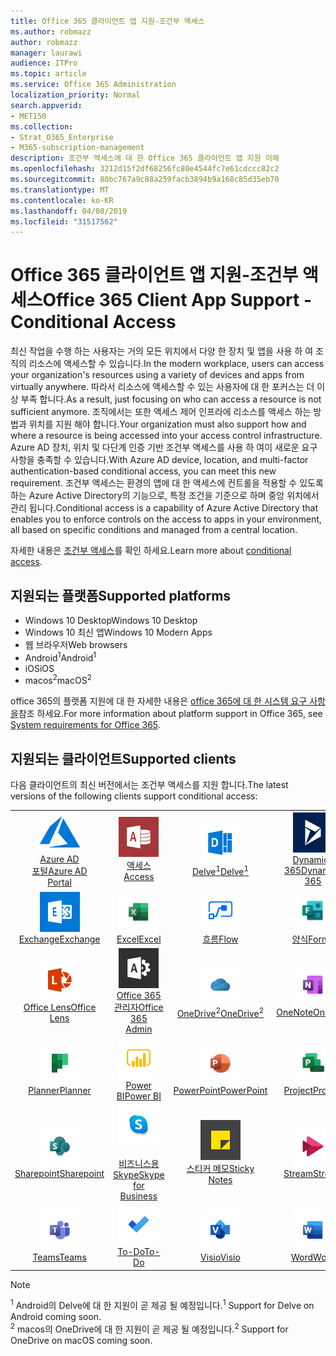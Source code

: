 ```yaml
---
title: Office 365 클라이언트 앱 지원-조건부 액세스
ms.author: robmazz
author: robmazz
manager: laurawi
audience: ITPro
ms.topic: article
ms.service: Office 365 Administration
localization_priority: Normal
search.appverid:
- MET150
ms.collection:
- Strat_O365_Enterprise
- M365-subscription-management
description: 조건부 액세스에 대 한 Office 365 클라이언트 앱 지원 이해
ms.openlocfilehash: 3212d15f2df68256fc80e4544fc7e61cdccc82c2
ms.sourcegitcommit: 80bc767a9c88a259facb3894b9a168c85d35eb70
ms.translationtype: MT
ms.contentlocale: ko-KR
ms.lasthandoff: 04/08/2019
ms.locfileid: "31517562"
---
```

# <a name="office-365-client-app-support---conditional-access"></a><span data-ttu-id="f5fc0-103">Office 365 클라이언트 앱 지원-조건부 액세스</span><span class="sxs-lookup"><span data-stu-id="f5fc0-103">Office 365 Client App Support - Conditional Access</span></span>

<span data-ttu-id="f5fc0-104">최신 작업을 수행 하는 사용자는 거의 모든 위치에서 다양 한 장치 및 앱을 사용 하 여 조직의 리소스에 액세스할 수 있습니다.</span><span class="sxs-lookup"><span data-stu-id="f5fc0-104">In the modern workplace, users can access your organization's resources using a variety of devices and apps from virtually anywhere.</span></span> <span data-ttu-id="f5fc0-105">따라서 리소스에 액세스할 수 있는 사용자에 대 한 포커스는 더 이상 부족 합니다.</span><span class="sxs-lookup"><span data-stu-id="f5fc0-105">As a result, just focusing on who can access a resource is not sufficient anymore.</span></span> <span data-ttu-id="f5fc0-106">조직에서는 또한 액세스 제어 인프라에 리소스를 액세스 하는 방법과 위치를 지원 해야 합니다.</span><span class="sxs-lookup"><span data-stu-id="f5fc0-106">Your organization must also support how and where a resource is being accessed into your access control infrastructure.</span></span> <span data-ttu-id="f5fc0-107">Azure AD 장치, 위치 및 다단계 인증 기반 조건부 액세스를 사용 하 여이 새로운 요구 사항을 충족할 수 있습니다.</span><span class="sxs-lookup"><span data-stu-id="f5fc0-107">With Azure AD device, location, and multi-factor authentication-based conditional access, you can meet this new requirement.</span></span> <span data-ttu-id="f5fc0-108">조건부 액세스는 환경의 앱에 대 한 액세스에 컨트롤을 적용할 수 있도록 하는 Azure Active Directory의 기능으로, 특정 조건을 기준으로 하며 중앙 위치에서 관리 됩니다.</span><span class="sxs-lookup"><span data-stu-id="f5fc0-108">Conditional access is a capability of Azure Active Directory that enables you to enforce controls on the access to apps in your environment, all based on specific conditions and managed from a central location.</span></span>

<span data-ttu-id="f5fc0-109">자세한 내용은 [조건부 액세스](https://docs.microsoft.com/azure/active-directory/conditional-access/)를 확인 하세요.</span><span class="sxs-lookup"><span data-stu-id="f5fc0-109">Learn more about [conditional access](https://docs.microsoft.com/azure/active-directory/conditional-access/).</span></span>

## <a name="supported-platforms"></a><span data-ttu-id="f5fc0-110">지원되는 플랫폼</span><span class="sxs-lookup"><span data-stu-id="f5fc0-110">Supported platforms</span></span>

 - <span data-ttu-id="f5fc0-111">Windows 10 Desktop</span><span class="sxs-lookup"><span data-stu-id="f5fc0-111">Windows 10 Desktop</span></span>
 - <span data-ttu-id="f5fc0-112">Windows 10 최신 앱</span><span class="sxs-lookup"><span data-stu-id="f5fc0-112">Windows 10 Modern Apps</span></span>
 - <span data-ttu-id="f5fc0-113">웹 브라우저</span><span class="sxs-lookup"><span data-stu-id="f5fc0-113">Web browsers</span></span>
 - <span data-ttu-id="f5fc0-114">Android<sup>1</sup></span><span class="sxs-lookup"><span data-stu-id="f5fc0-114">Android<sup>1</sup></span></span>
 - <span data-ttu-id="f5fc0-115">iOS</span><span class="sxs-lookup"><span data-stu-id="f5fc0-115">iOS</span></span>
 - <span data-ttu-id="f5fc0-116">macos<sup>2</sup></span><span class="sxs-lookup"><span data-stu-id="f5fc0-116">macOS<sup>2</sup></span></span>

<span data-ttu-id="f5fc0-117">office 365의 플랫폼 지원에 대 한 자세한 내용은 [office 365에 대 한 시스템 요구 사항을](https://products.office.com/office-system-requirements)참조 하세요.</span><span class="sxs-lookup"><span data-stu-id="f5fc0-117">For more information about platform support in Office 365, see [System requirements for Office 365](https://products.office.com/office-system-requirements).</span></span>

## <a name="supported-clients"></a><span data-ttu-id="f5fc0-118">지원되는 클라이언트</span><span class="sxs-lookup"><span data-stu-id="f5fc0-118">Supported clients</span></span>

<span data-ttu-id="f5fc0-119">다음 클라이언트의 최신 버전에서는 조건부 액세스를 지원 합니다.</span><span class="sxs-lookup"><span data-stu-id="f5fc0-119">The latest versions of the following clients support conditional access:</span></span>

| | | | | | |
|:---:|:---:|:---:|:---:|:---:|:---:|
| ![Azure 아이콘](media/o365-azure-64x64.png) <br> [<span data-ttu-id="f5fc0-121">Azure AD <br> 포털</span><span class="sxs-lookup"><span data-stu-id="f5fc0-121">Azure AD <br> Portal</span></span> ](https://azure.microsoft.com/features/azure-portal/) | ![액세스 아이콘](media/o365-access-64x64.png) <br> [<span data-ttu-id="f5fc0-123">액세스</span><span class="sxs-lookup"><span data-stu-id="f5fc0-123">Access</span></span>](https://products.office.com/access) | ![Delve 아이콘](media/o365-delve-64x64.png) <br> [<span data-ttu-id="f5fc0-125">Delve<sup>1</sup></span><span class="sxs-lookup"><span data-stu-id="f5fc0-125">Delve<sup>1</sup></span></span>](https://products.office.com/business/intelligent-search) | ![Dynamics 365 아이콘](media/o365-dynamics365-64x64.png) <br> [<span data-ttu-id="f5fc0-127">Dynamics 365</span><span class="sxs-lookup"><span data-stu-id="f5fc0-127">Dynamics 365</span></span>](https://dynamics.microsoft.com) | ![에 지 아이콘](media/o365-edge-64x64.png) <br> [<span data-ttu-id="f5fc0-129">면</span><span class="sxs-lookup"><span data-stu-id="f5fc0-129">Edge</span></span>](https://www.microsoft.com/windows/microsoft-edge) 
| ![Exchange 아이콘](media/o365-exchange-64x64.png) <br> [<span data-ttu-id="f5fc0-131">Exchange</span><span class="sxs-lookup"><span data-stu-id="f5fc0-131">Exchange</span></span>](https://products.office.com/exchange/exchange-online) | ![Excel 아이콘](media/o365-excel-64x64.png) <br> [<span data-ttu-id="f5fc0-133">Excel</span><span class="sxs-lookup"><span data-stu-id="f5fc0-133">Excel</span></span>](https://products.office.com/excel) | ![흐름 아이콘](media/o365-flow-64x64.png) <br> [<span data-ttu-id="f5fc0-135">흐름</span><span class="sxs-lookup"><span data-stu-id="f5fc0-135">Flow</span></span>](https://flow.microsoft.com) | ![양식 아이콘](media/o365-forms-64x64.png) <br> [<span data-ttu-id="f5fc0-137">양식</span><span class="sxs-lookup"><span data-stu-id="f5fc0-137">Forms</span></span>](https://flow.microsoft.com/connectors/shared_microsoftforms/microsoft-forms/) | ![Kaizala 아이콘](media/o365-kaizala-64x64.png) <br> [<span data-ttu-id="f5fc0-139">Kaizala</span><span class="sxs-lookup"><span data-stu-id="f5fc0-139">Kaizala</span></span>](https://products.office.com/en/business/microsoft-kaizala) 
| ![렌즈 아이콘](media/o365-lens-64x64.png) <br> [<span data-ttu-id="f5fc0-141">Office Lens</span><span class="sxs-lookup"><span data-stu-id="f5fc0-141">Office Lens</span></span>](https://www.microsoft.com/p/office-lens/9wzdncrfj3t8?activetab=pivot%3Aoverviewtab) | ![Office 365 관리 아이콘](media/o365-o365admin-64x64.png) <br> [<span data-ttu-id="f5fc0-143">Office 365 <br> 관리자</span><span class="sxs-lookup"><span data-stu-id="f5fc0-143">Office 365 <br> Admin</span></span>](https://products.office.com/business/manage-office-365-admin-app) | ![비즈니스용 OneDrive 아이콘](media/o365-OneDrive-64x64.png) <br> [<span data-ttu-id="f5fc0-145">OneDrive<sup>2</sup></span><span class="sxs-lookup"><span data-stu-id="f5fc0-145">OneDrive<sup>2</sup></span></span>](https://products.office.com/onedrive-for-business/online-cloud-storage) | ![OneNote 아이콘](media/o365-OneNote-64x64.png) <br> [<span data-ttu-id="f5fc0-147">OneNote</span><span class="sxs-lookup"><span data-stu-id="f5fc0-147">OneNote</span></span>](https://products.office.com/onenote) | ![Outlook 아이콘](media/o365-outlook-64x64.png) <br> [<span data-ttu-id="f5fc0-149">Outlook</span><span class="sxs-lookup"><span data-stu-id="f5fc0-149">Outlook</span></span>](https://products.office.com/outlook) |
| ![Planner 아이콘](media/o365-planner-64x64.png) <br> [<span data-ttu-id="f5fc0-151">Planner</span><span class="sxs-lookup"><span data-stu-id="f5fc0-151">Planner</span></span>](https://products.office.com/business/task-management-software) | ![PowerBI 아이콘](media/o365-powerbi-64x64.png) <br> [<span data-ttu-id="f5fc0-153">Power BI</span><span class="sxs-lookup"><span data-stu-id="f5fc0-153">Power BI</span></span>](https://powerbi.microsoft.com) | ![PowerPoint 아이콘](media/o365-powerpoint-64x64.png) <br> [<span data-ttu-id="f5fc0-155">PowerPoint</span><span class="sxs-lookup"><span data-stu-id="f5fc0-155">PowerPoint</span></span>](https://products.office.com/powerpoint) | ![프로젝트 아이콘](media/o365-project-64x64.png) <br> [<span data-ttu-id="f5fc0-157">Project</span><span class="sxs-lookup"><span data-stu-id="f5fc0-157">Project</span></span>](https://products.office.com/project) | ![Publisher 아이콘](media/o365-publisher-64x64.png) <br> [<span data-ttu-id="f5fc0-159">Publisher</span><span class="sxs-lookup"><span data-stu-id="f5fc0-159">Publisher</span></span>](https://products.office.com/publisher)
| ![SharePoint 아이콘](media/o365-sharepoint-64x64.png) <br> [<span data-ttu-id="f5fc0-161">Sharepoint</span><span class="sxs-lookup"><span data-stu-id="f5fc0-161">Sharepoint</span></span>](https://products.office.com/sharepoint) | ![비즈니스용 Skype 아이콘](media/o365-skypeforbusiness-64x64.png) <br> [<span data-ttu-id="f5fc0-163"><br> 비즈니스용 Skype</span><span class="sxs-lookup"><span data-stu-id="f5fc0-163">Skype for <br> Business</span></span>](https://www.skype.com/business/) | ![스티커 메모 아이콘](media/o365-stickynotes-64x64.png) <br> [<span data-ttu-id="f5fc0-165">스티커 메모</span><span class="sxs-lookup"><span data-stu-id="f5fc0-165">Sticky Notes</span></span>](https://www.microsoft.com/p/microsoft-sticky-notes/9nblggh4qghw) | ![스트림 아이콘](media/o365-stream-64x64.png) <br> [<span data-ttu-id="f5fc0-167">Stream</span><span class="sxs-lookup"><span data-stu-id="f5fc0-167">Stream</span></span>](https://stream.microsoft.com) | ![Sway 아이콘](media/o365-sway-64x64.png) <br> [<span data-ttu-id="f5fc0-169">Sway</span><span class="sxs-lookup"><span data-stu-id="f5fc0-169">Sway</span></span>](https://sway.com) 
| ![팀 아이콘](media/o365-teams-64x64.png) <br> [<span data-ttu-id="f5fc0-171">Teams</span><span class="sxs-lookup"><span data-stu-id="f5fc0-171">Teams</span></span>](https://products.office.com/microsoft-teams/group-chat-software) | ![할 일 아이콘](media/o365-todo-64x64.png) <br> [<span data-ttu-id="f5fc0-173">To-Do</span><span class="sxs-lookup"><span data-stu-id="f5fc0-173">To-Do</span></span>](https://todo.microsoft.com) | ![Visio 아이콘](media/o365-visio-64x64.png) <br> [<span data-ttu-id="f5fc0-175">Visio</span><span class="sxs-lookup"><span data-stu-id="f5fc0-175">Visio</span></span>](https://products.office.com/visio/flowchart-software) | ![Word 아이콘](media/o365-word-64x64.png) <br> [<span data-ttu-id="f5fc0-177">Word</span><span class="sxs-lookup"><span data-stu-id="f5fc0-177">Word</span></span>](https://products.office.com/word) | ![Yammer 아이콘](media/o365-yammer-64x64.png) <br> [<span data-ttu-id="f5fc0-179">Yammer</span><span class="sxs-lookup"><span data-stu-id="f5fc0-179">Yammer</span></span>](https://products.office.com/yammer/yammer-overview)

> [!NOTE]
> <span data-ttu-id="f5fc0-180"><sup>1</sup> Android의 Delve에 대 한 지원이 곧 제공 될 예정입니다.</span><span class="sxs-lookup"><span data-stu-id="f5fc0-180"><sup>1</sup> Support for Delve on Android coming soon.</span></span> <br>
> <span data-ttu-id="f5fc0-181"><sup>2</sup> macos의 OneDrive에 대 한 지원이 곧 제공 될 예정입니다.</span><span class="sxs-lookup"><span data-stu-id="f5fc0-181"><sup>2</sup> Support for OneDrive on macOS coming soon.</span></span>